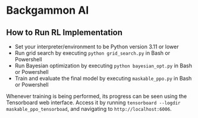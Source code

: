 # Backgammon AI

## How to Run RL Implementation

- Set your interpreter/environment to be Python version 3.11 or lower
- Run grid search by executing `python grid_search.py` in Bash or Powershell
- Run Bayesian optimization by executing `python bayesian_opt.py` in Bash or Powershell
- Train and evaluate the final model by executing `maskable_ppo.py` in Bash or Powershell

Whenever training is being performed, its progress can be seen using the Tensorboard web interface. Access it by running `tensorboard --logdir maskable_ppo_tensorboad`, and navigating to `http://localhost:6006`.